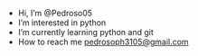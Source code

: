 -  Hi, I’m @Pedroso05
-  I’m interested in python  
-  I’m currently learning python and git 
-  How to reach me pedrosoph3105@gmail.com
